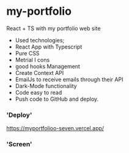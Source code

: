 # my-portfolio

React + TS with my portfolio web site

- Used technologies;
- React App with Typescript
- Pure CSS
- Metrial I cons
- good hooks Management
- Create Context API
- EmailJs to receive emails through their API
- Dark-Mode functionality
- Code easy to read
- Push code to GitHub and deploy.

### 'Deploy'

https://myportfolioo-seven.vercel.app/

### 'Screen'


